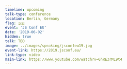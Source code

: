 ```yaml
---
timeline: upcoming
talk-type: conference
location: Berlin, Germany
flag: 🇩🇪
event: 'JS Conf EU'
date: '2019-06-02'
hidden: true
talk: TBD
image: ../images/speaking/jsconfeu19.jpg
event-link: https://2019.jsconf.eu/
link-type: video
main-link: https://www.youtube.com/watch?v=GhRE3rML9t4
---
```

